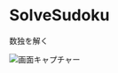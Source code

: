 # SolveSudoku
数独を解く

![画面キャプチャー](https://github.com/kenjinote/SolveSudoku/wiki/preview.png "画面キャプチャー")
